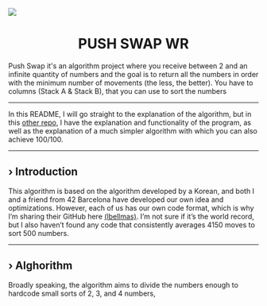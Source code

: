  [<img src="https://img.shields.io/badge/42-000000.svg?style=for-the-badge&logo=42&logoColor=white"/>](https://profile.intra.42.fr/users/aguinea)
<h1 align="center">
	PUSH SWAP WR
</h1>
Push Swap it's an algorithm project where you receive between 2 and an infinite quantity of numbers and the goal is to return all the numbers in order with the minimum number of movements (the less, the better). You have to columns (Stack A & Stack B), that you can use to sort the numbers

---
In this README, I will go straight to the explanation of the algorithm, but in this [other repo](https://github.com/aguinea1/Push-Swap-Turco), I have the explanation and functionality of the program, as well as the explanation of a much simpler algorithm with which you can also achieve 100/100.

---
## › Introduction

This algorithm is based on the algorithm developed by a Korean, and both I and a friend from 42 Barcelona have developed our own idea and optimizations. However, each of us has our own code format, which is why I’m sharing their GitHub here [(lbellmas)](https://github.com/lbellmas).
I’m not sure if it’s the world record, but I also haven’t found any code that consistently averages 4150 moves to sort 500 numbers.

---
## › Alghorithm

Broadly speaking, the algorithm aims to divide the numbers enough to hardcode small sorts of 2, 3, and 4 numbers, 
